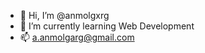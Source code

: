 - 👋 Hi, I’m @anmolgxrg
- 🌱 I’m currently learning Web Development
- 📫 a.anmolgarg@gmail.com 

<!---
anmolgxrg/anmolgxrg is a ✨ special ✨ repository because its `README.md` (this file) appears on your GitHub profile.
You can click the Preview link to take a look at your changes.
--->
